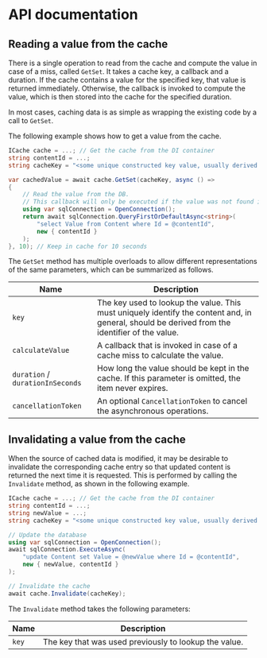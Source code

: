 # API documentation

## Reading a value from the cache

There is a single operation to read from the cache and compute the value in case of a miss, called `GetSet`. It takes a cache key, a callback and a duration. If the cache contains a value for the specified key, that value is returned immediately. Otherwise, the callback is invoked to compute the value, which is then stored into the cache for the specified duration.

In most cases, caching data is as simple as wrapping the existing code by a call to `GetSet`.

The following example shows how to get a value from the cache.

```c#
ICache cache = ...; // Get the cache from the DI container
string contentId = ...;
string cacheKey = "<some unique constructed key value, usually derived from contentId>";

var cachedValue = await cache.GetSet(cacheKey, async () =>
{
    // Read the value from the DB.
    // This callback will only be executed if the value was not found in the cache.
    using var sqlConnection = OpenConnection();
    return await sqlConnection.QueryFirstOrDefaultAsync<string>(
        "select Value from Content where Id = @contentId",
        new { contentId }
    );
}, 10); // Keep in cache for 10 seconds
```

The `GetSet` method has multiple overloads to allow different representations of the same parameters, which can be summarized as follows.

| Name                             | Description                                                                                                                                    |
| -------------------------------- | ---------------------------------------------------------------------------------------------------------------------------------------------- |
| `key`                            | The key used to lookup the value. This must uniquely identify the content and, in general, should be derived from the identifier of the value. |
| `calculateValue`                 | A callback that is invoked in case of a cache miss to calculate the value.                                                                     |
| `duration` / `durationInSeconds` | How long the value should be kept in the cache. If this parameter is omitted, the item never expires.                                          |
| `cancellationToken`              | An optional `CancellationToken` to cancel the asynchronous operations.                                                                         |

## Invalidating a value from the cache

When the source of cached data is modified, it may be desirable to invalidate the corresponding cache entry so that updated content is returned the next time it is requested. This is performed by calling the `Invalidate` method, as shown in the following example.

```c#
ICache cache = ...; // Get the cache from the DI container
string contentId = ...;
string newValue = ...;
string cacheKey = "<some unique constructed key value, usually derived from contentId>";

// Update the database
using var sqlConnection = OpenConnection();
await sqlConnection.ExecuteAsync(
    "update Content set Value = @newValue where Id = @contentId",
    new { newValue, contentId }
);

// Invalidate the cache
await cache.Invalidate(cacheKey);
```

The `Invalidate` method takes the following parameters:

| Name  | Description                                           |
| ----- | ----------------------------------------------------- |
| `key` | The key that was used previously to lookup the value. |
